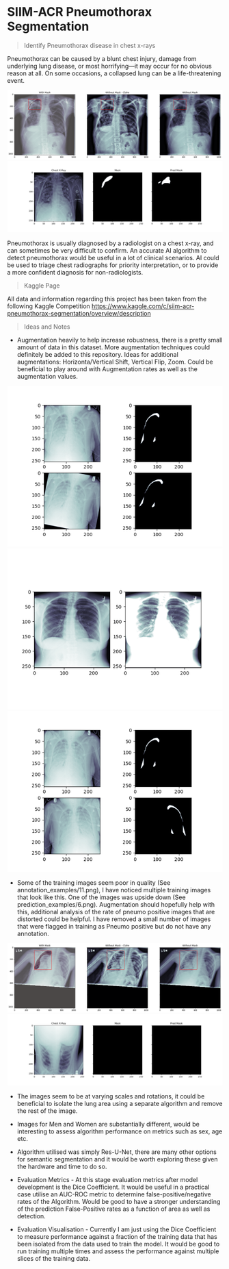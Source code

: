 # SIIM-ACR Pneumothorax Segmentation

> Identify Pneumothorax disease in chest x-rays

Pneumothorax can be caused by a blunt chest injury, damage from underlying lung disease, or most horrifying—it may occur for no obvious reason at all. On some occasions, a collapsed lung can be a life-threatening event.

![Sample Pneuomothorax Annotation](imgs/annotation_examples/1.png)
![Prediction Example](imgs/prediction_examples/1.png)

Pneumothorax is usually diagnosed by a radiologist on a chest x-ray, and can sometimes be very difficult to confirm. An accurate AI algorithm to detect pneumothorax would be 
useful in a lot of clinical scenarios. AI could be used to triage chest radiographs for priority interpretation, or to provide a more confident diagnosis for non-radiologists.

> Kaggle Page

All data and information regarding this project has been taken from the following Kaggle Competition
  https://www.kaggle.com/c/siim-acr-pneumothorax-segmentation/overview/description

> Ideas and Notes

- Augmentation heavily to help increase robustness, there is a pretty small amount of data in this dataset. More augmentation techniques could definitely be added to this repository. Ideas for additional augmentations: Horizonta/Vertical Shift, Vertical Flip, Zoom. Could be beneficial to play around with Augmentation rates as well as the augmentation values.

![Rotation](imgs/augmentations/rotation.png)
![Brightness](imgs/augmentations/brightness.png)
![Horizontal Flip](imgs/augmentations/h_flip.png)

- Some of the training images seem poor in quality (See annotation_examples/11.png), I have noticed multiple training images that look like this. One of the images was upside down (See prediction_examples/6.png). Augmentation should hopefully help with this, additional analysis of the rate of pneumo positive images that are distorted could be helpful. I have removed a small number of images that were flagged in training as Pneumo positive but do not have any annotation.

![Shifted Image](imgs/annotation_examples/11.png)
![Upside Down Image](imgs/prediction_examples/6.png)

- The images seem to be at varying scales and rotations, it could be beneficial to isolate the lung area using a separate algorithm and remove the rest of the image.

- Images for Men and Women are substantially different, would be interesting to assess algorithm performance on metrics such as sex, age etc.

- Algorithm utilised was simply Res-U-Net, there are many other options for semantic segmentation and it would be worth exploring these given the hardware and time to do so.

- Evaluation Metrics - At this stage evaluation metrics after model development is the Dice Coefficient. It would be useful in a practical case utilise an AUC-ROC metric to determine false-positive/negative rates of the Algorithm. Would be good to have a stronger understanding of the prediction False-Positive rates as a function of area as well as detection.

- Evaluation Visualisation - Currently I am just using the Dice Coefficient to measure performance against a fraction of the training data that has been isolated from the data used to train the model. It would be good to run training multiple times and assess the performance against multiple slices of the training data.